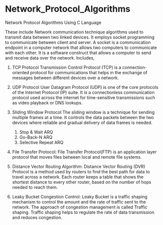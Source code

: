 # Network_Protocol_Algorithms
Network Protocol Algorithms Using C Language

These include Network communication technique algorithms used to transmit data between two linked devices.
It employs socket programming to communicate between client and server.
A socket is a communication endpoint in a computer network that allows two computers to communicate with each other. It is a software construct that allows a computer to send and receive data over the network.
Includes,
1) TCP Protocol
Transmission Control Protocol (TCP) is a connection-oriented protocol for communications that helps in the exchange of messages between different devices over a network.

2) UDP Protocol
User Datagram Protocol (UDP) is one of the core protocols of the Internet Protocol (IP) suite. It is a connectionless communication protocol used across the internet for time-sensitive transmissions such as video playback or DNS lookups.

3) Sliding Window Protocol
The sliding window is a technique for sending multiple frames at a time. It controls the data packets between the two devices where reliable and gradual delivery of data frames is needed.
   1) Stop & Wait ARQ
   2) Go-Back-N ARQ
   3) Selective Repeat ARQ

4) File Transfer Protocol:
File Transfer Protocol(FTP) is an application layer protocol that moves files between local and remote file systems.

5) Distance Vector Routing Algorithm:
Distance Vector Routing (DVR) Protocol is a method used by routers to find the best path for data to travel across a network. Each router keeps a table that shows the shortest distance to every other router, based on the number of hops needed to reach them.

6) Leaky Bucket Congestion Control:
Leaky Bucket is a traffic shaping mechanism to control the amount and the rate of traffic sent to the network. The approach of congestion management is called Traffic shaping. Traffic shaping helps to regulate the rate of data transmission and reduces congestion.
